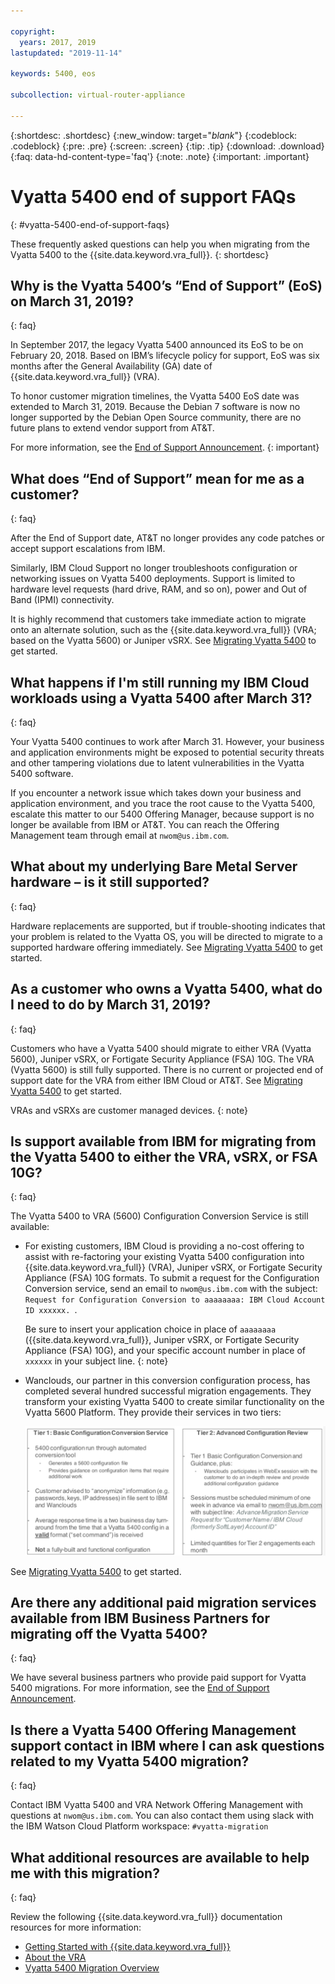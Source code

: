 ```yaml
---

copyright:
  years: 2017, 2019
lastupdated: "2019-11-14"

keywords: 5400, eos

subcollection: virtual-router-appliance

---
```


{:shortdesc: .shortdesc}
{:new_window: target="_blank_"}
{:codeblock: .codeblock}
{:pre: .pre}
{:screen: .screen}
{:tip: .tip}
{:download: .download}
{:faq: data-hd-content-type='faq'}
{:note: .note}
{:important: .important}

# Vyatta 5400 end of support FAQs
{: #vyatta-5400-end-of-support-faqs}

These frequently asked questions can help you when migrating from the Vyatta 5400 to the {{site.data.keyword.vra_full}}.
{: shortdesc}

## Why is the Vyatta 5400’s “End of Support” (EoS) on March 31, 2019?
{: faq}

In September 2017, the legacy Vyatta 5400 announced its EoS to be on February 20, 2018. Based on IBM’s lifecycle policy for support, EoS was six months after the General Availability (GA) date of {{site.data.keyword.vra_full}} (VRA).

To honor customer migration timelines, the Vyatta 5400 EoS date was extended to March 31, 2019. Because the Debian 7 software is now no longer supported by the Debian Open Source community, there are no future plans to extend vendor support from AT&T.

For more information, see the [End of Support Announcement](/docs/virtual-router-appliance?topic=virtual-router-appliance-vyatta-5400-end-of-support-announcement).
{: important}

## What does “End of Support” mean for me as a customer?
{: faq}

After the End of Support date, AT&T no longer provides any code patches or accept support escalations from IBM.

Similarly, IBM Cloud Support no longer troubleshoots configuration or networking issues on Vyatta 5400 deployments.  Support is limited to hardware level requests (hard drive, RAM, and so on), power and Out of Band (IPMI) connectivity.

It is highly recommend that customers take immediate action to migrate onto an alternate solution, such as the {{site.data.keyword.vra_full}} (VRA; based on the Vyatta 5600) or Juniper vSRX.  See [Migrating Vyatta 5400](/docs/virtual-router-appliance?topic=virtual-router-appliance-migration-overview) to get started.

## What happens if I'm still running my IBM Cloud workloads using a Vyatta 5400 after March 31?
{: faq}

Your Vyatta 5400 continues to work after March 31. However, your business and application environments might be exposed to potential security threats and other tampering violations due to latent vulnerabilities in the Vyatta 5400 software.

If you encounter a network issue which takes down your business and application environment, and you trace the root cause to the Vyatta 5400, escalate this matter to our 5400 Offering Manager, because support is no longer be available from IBM or AT&T. You can reach the Offering Management team through email at `nwom@us.ibm.com`.

## What about my underlying Bare Metal Server hardware – is it still supported?
{: faq}

Hardware replacements are supported, but if trouble-shooting indicates that your problem is related to the Vyatta OS, you will be directed to migrate to a supported hardware offering immediately. See [Migrating Vyatta 5400](/docs/virtual-router-appliance?topic=virtual-router-appliance-migration-overview) to get started.

## As a customer who owns a Vyatta 5400, what do I need to do by March 31, 2019?
{: faq}

Customers who have a Vyatta 5400 should migrate to either VRA (Vyatta 5600), Juniper vSRX, or Fortigate Security Appliance (FSA) 10G. The VRA (Vyatta 5600) is still fully supported. There is no current or projected end of support date for the VRA from either IBM Cloud or AT&T. See [Migrating Vyatta 5400](/docs/virtual-router-appliance?topic=virtual-router-appliance-migration-overview) to get started.

  VRAs and vSRXs are customer managed devices.
  {: note}

## Is support available from IBM for migrating from the Vyatta 5400 to either the VRA, vSRX, or FSA 10G?
{: faq}

The Vyatta 5400 to VRA (5600) Configuration Conversion Service is still available:

* For existing customers, IBM Cloud is providing a no-cost offering to assist with re-factoring your existing Vyatta 5400 configuration into {{site.data.keyword.vra_full}} (VRA), Juniper vSRX, or Fortigate Security Appliance (FSA) 10G formats. To submit a request for the Configuration Conversion service, send an email to `nwom@us.ibm.com` with the subject: `Request for Configuration Conversion to aaaaaaaa: IBM Cloud Account ID xxxxxx. `.

  Be sure to insert your application choice in place of `aaaaaaaa` ({{site.data.keyword.vra_full}}, Juniper vSRX, or Fortigate Security Appliance (FSA) 10G), and your specific account number in place of `xxxxxx` in your subject line.
  {: note}

* Wanclouds, our partner in this conversion configuration process, has completed several hundred successful migration engagements. They transform your existing Vyatta 5400 to create similar functionality on the Vyatta 5600 Platform. They provide their services in two tiers:

  ![Tiers](images/tiers.png "Tiers")

See [Migrating Vyatta 5400](/docs/virtual-router-appliance?topic=virtual-router-appliance-migration-overview) to get started.

## Are there any additional paid migration services available from IBM Business Partners for migrating off the Vyatta 5400?
{: faq}

We have several business partners who provide paid support for Vyatta 5400 migrations. For more information, see the [End of Support Announcement](/docs/virtual-router-appliance?topic=virtual-router-appliance-vyatta-5400-end-of-support-announcement).

## Is there a Vyatta 5400 Offering Management support contact in IBM where I can ask questions related to my Vyatta 5400 migration?
{: faq}

Contact IBM Vyatta 5400 and VRA Network Offering Management with questions at `nwom@us.ibm.com`. You can also contact them using slack with the IBM Watson Cloud Platform workspace: `#vyatta-migration`

## What additional resources are available to help me with this migration?
{: faq}

Review the following {{site.data.keyword.vra_full}} documentation resources for more information:

  * [Getting Started with {{site.data.keyword.vra_full}}](/docs/virtual-router-appliance?topic=virtual-router-appliance-getting-started)
  * [About the VRA](/docs/virtual-router-appliance?topic=virtual-router-appliance-about-the-vra)
  * [Vyatta 5400 Migration Overview](/docs/virtual-router-appliance?topic=virtual-router-appliance-migration-overview)
